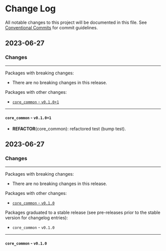 # Change Log

All notable changes to this project will be documented in this file.
See [Conventional Commits](https://conventionalcommits.org) for commit guidelines.

## 2023-06-27

### Changes

---

Packages with breaking changes:

 - There are no breaking changes in this release.

Packages with other changes:

 - [`core_common` - `v0.1.0+1`](#core_common---v0101)

---

#### `core_common` - `v0.1.0+1`

 - **REFACTOR**(core_common): refactored test (bump test).


## 2023-06-27

### Changes

---

Packages with breaking changes:

 - There are no breaking changes in this release.

Packages with other changes:

 - [`core_common` - `v0.1.0`](#core_common---v010)

Packages graduated to a stable release (see pre-releases prior to the stable version for changelog entries):

 - `core_common` - `v0.1.0`

---

#### `core_common` - `v0.1.0`

